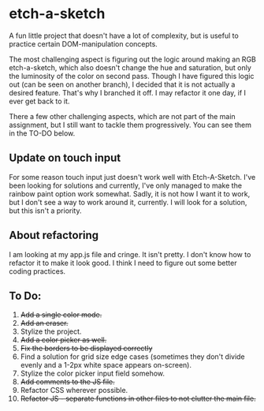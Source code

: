 # etch-a-sketch

A fun little project that doesn't have a lot of complexity, but is useful to practice certain DOM-manipulation concepts.

The most challenging aspect is figuring out the logic around making an RGB etch-a-sketch, which also doesn't change the hue and saturation, but only the luminosity of the color on second pass. Though I have figured this logic out (can be seen on another branch), I decided that it is not actually a desired feature. That's why I branched it off. I may refactor it one day, if I ever get back to it.

There a few other challenging aspects, which are not part of the main assignment, but I still want to tackle them progressively. You can see them in the TO-DO below.

## Update on touch input

For some reason touch input just doesn't work well with Etch-A-Sketch. I've been looking for solutions and currently, I've only managed to make the rainbow paint option work somewhat. Sadly, it is not how I want it to work, but I don't see a way to work around it, currently. I will look for a solution, but this isn't a priority.

## About refactoring

I am looking at my app.js file and cringe. It isn't pretty. I don't know how to refactor it to make it look good. I think I need to figure out some better coding practices.

## To Do:

1. ~~Add a single color mode.~~
2. ~~Add an eraser.~~
3. Stylize the project.
4. ~~Add a color picker as well.~~
5. ~~Fix the borders to be displayed correctly~~
6. Find a solution for grid size edge cases (sometimes they don't divide evenly and a 1-2px white space appears on-screen).
7. Stylize the color picker input field somehow.
8. ~~Add comments to the JS file.~~
9. Refactor CSS wherever possible.
10. ~~Refactor JS - separate functions in other files to not clutter the main file.~~
